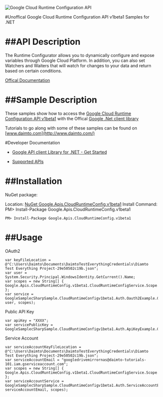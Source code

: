 ﻿![Google Cloud Runtime Configuration API](http://www.google.com/images/icons/product/search-32.gif)

#Unoffical Google Cloud Runtime Configuration API v1beta1 Samples for .NET  

##API Description
=============

The Runtime Configurator allows you to dynamically configure and expose variables through Google Cloud Platform. In addition, you can also set Watchers and Waiters that will watch for changes to your data and return based on certain conditions.

[Offical Documentation](https://cloud.google.com/deployment-manager/runtime-configurator/)

##Sample Description
=============

These samples show how to access the [Google Cloud Runtime Configuration API v1beta1](https://cloud.google.com/deployment-manager/runtime-configurator/) with the Offical [Google .Net client library](https://github.com/google/google-api-dotnet-client)

Tutorials to go along with some of these samples can be found on [www.daimto.com](http://www.daimto.com/)

#Developer Documentation

* [Google API client Library for .NET - Get Started](https://developers.google.com/api-client-library/dotnet/get_started)

* [Supported APIs](https://developers.google.com/api-client-library/dotnet/apis/)

##Installation
=================================

NuGet package:

Location: [NuGet Google.Apis.CloudRuntimeConfig.v1beta1](https://www.nuget.org/packages/Google.Apis.CloudRuntimeConfig.v1beta1)
Install Command: PM>  Install-Package Google.Apis.CloudRuntimeConfig.v1beta1

```
PM> Install-Package Google.Apis.CloudRuntimeConfig.v1beta1
```

##Usage
=================================

OAuth2
```
var keyFileLocation = @"C:\Users\Daimto\Documents\DaimtoTestEverythingCredentials\Diamto Test Everything Project-29e50502c19b.json";
var user = System.Security.Principal.WindowsIdentity.GetCurrent().Name;
var scopes = new String[] { Google.Apis.CloudRuntimeConfig.v1beta1.CloudRuntimeConfigService.Scope.CloudRuntimeConfigReadonly };
var service = GoogleSamplecSharpSample.CloudRuntimeConfigv1beta1.Auth.Oauth2Example.GetCloudRuntimeConfigService(keyFileLocation, user, scopes);
```
Public API Key
```
var apiKey = "XXXX";
var servicePublicKey = GoogleSamplecSharpSample.CloudRuntimeConfigv1beta1.Auth.ApiKeyExample.GetService(apiKey);
```
Service Account
```
var serviceAccountKeyFileLocation = @"C:\Users\Daimto\Documents\DaimtoTestEverythingCredentials\Diamto Test Everything Project-29e50502c19b.json";
var serviceAccountEmail = "googledrivemirrornas@daimto-tutorials-101.iam.gserviceaccount.com";
var scopes = new String[] { Google.Apis.CloudRuntimeConfig.v1beta1.CloudRuntimeConfigService.Scope.Calendar };            
var serviceAccountService = GoogleSamplecSharpSample.CloudRuntimeConfigv1beta1.Auth.ServiceAccountExample.AuthenticateServiceAccount(serviceAccountKeyFileLocation, serviceAccountEmail, scopes);
```
